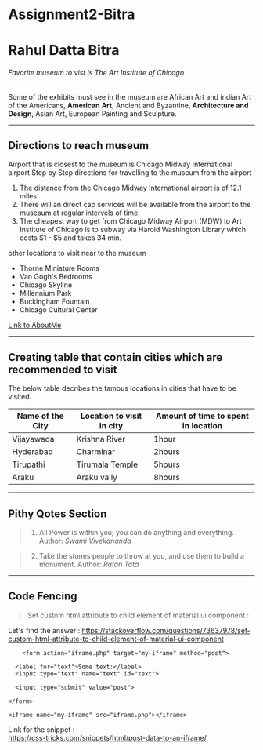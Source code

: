 # Assignment2-Bitra
# Rahul Datta Bitra
###### Favorite museum to vist is The Art Institute of Chicago
Some of the exhibits must see in the museum are African Art and indian Art of the Americans, **American Art**, Ancient and Byzantine, **Architecture and Design**, Asian Art, European Painting and Sculpture.

-----------------------------------
 ## Directions to reach museum
 Airport that is closest to the museum is Chicago Midway International airport
 Step by Step directions for travelling to the museum from the airport
 1. The distance from the Chicago Midway International airport is of 12.1 miles
 2. There will an direct cap services will be available from the airport to the musesum at regular intervels of time.
 3. The cheapest way to get from Chicago Midway Airport (MDW) to Art Institute of Chicago is to subway via Harold Washington Library which costs $1 - $5 and takes 34 min.

other locations to visit near to the museum 
 * Thorne Miniature Rooms
 * Van Gogh's Bedrooms
 * Chicago Skyline
 * Millennium Park
 * Buckingham Fountain
 * Chicago Cultural Center

 [Link to AboutMe](https://github.com/Rahuldatta293/Assignment2-Bitra/blob/main/AboutMe.md)

*****

## Creating table that contain cities which are recommended to visit

The below table decribes the famous locations in cities that have to be visited.

| Name of the City | Location to visit in city | Amount of time to spent in location |
| ---------------- | ------------------------- | ----------------------------------- |
| Vijayawada       | Krishna River             |           1hour                     |
| Hyderabad        | Charminar                 |           2hours                    |
| Tirupathi        | Tirumala Temple           |           5hours                    |
| Araku            | Araku vally               |           8hours                    |

*****

## Pithy Qotes Section

> 1. All Power is within you; you can do anything and everything.
Author: *Swami Vivekananda*

> 2. Take the stones people to throw at you, and use them to build a monument.
Author: *Ratan Tata*

*****

## Code Fencing

> Set custom html attribute to child element of material ui component :

Let's find the answer : <https://stackoverflow.com/questions/73637978/set-custom-html-attribute-to-child-element-of-material-ui-component>

```
    <form action="iframe.php" target="my-iframe" method="post">
			
  <label for="text">Some text:</label>
  <input type="text" name="text" id="text">
			
  <input type="submit" value="post">
			
</form>
		
<iframe name="my-iframe" src="iframe.php"></iframe>
```

Link for the snippet : <br>
<https://css-tricks.com/snippets/html/post-data-to-an-iframe/>